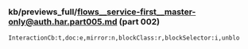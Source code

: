 ### kb/previews_full/flows__service-first__master-only@auth.har.part005.md (part 002)

```md
InteractionCb:t,doc:e,mirror:n,blockClass:r,blockSelector:i,unblo
```

```
